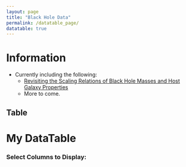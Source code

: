 ```yaml
---
layout: page
title: "Black Hole Data"
permalink: /datatable_page/
datatable: true
---
```


# Information

* Currently including the following:
	* [Revisiting the Scaling Relations of Black Hole Masses and Host Galaxy Properties](https://ui.adsabs.harvard.edu/abs/2013ApJ...764..184M/abstract)
	* More to come.


## Table

<h1>My DataTable</h1>

<!-- Column Selector (Checkboxes for each column) -->
<div id="column-selector">
  <h3>Select Columns to Display:</h3>
  <div id="checkbox-container"></div>
</div>

<!-- Table Structure -->
<table id="example" class="display">
  <thead>
    <tr id="table-headers">
      <!-- Table headers will be dynamically inserted here -->
    </tr>
  </thead>
  <tbody id="table-body">
    <!-- Table rows will be dynamically inserted here -->
  </tbody>
</table>

<!-- jQuery and DataTables CSS & JS -->
<script src="https://code.jquery.com/jquery-1.12.4.min.js" integrity="sha256-ZosEbRLbNQzLpnKIkEdrPv7lOy9C27hHQ+Xp8a4MxAQ=" crossorigin="anonymous"></script>
<link rel="stylesheet" type="text/css" href="https://cdn.datatables.net/v/dt/dt-1.12.1/fc-4.1.0/fh-3.2.4/datatables.min.css"/>
<script type="text/javascript" src="https://cdn.datatables.net/v/dt/dt-1.12.1/fc-4.1.0/fh-3.2.4/datatables.min.js"></script>

<!-- MathJax for LaTeX rendering -->
<script type="text/javascript" async
  src="https://cdnjs.cloudflare.com/ajax/libs/mathjax/2.7.7/MathJax.js?config=TeX-MML-AM_CHTML">
</script>

<!-- Custom Data Parsing and Table Building -->
<script>
  // Function to parse the custom file format
  function parseCustomFile(content) {
    const lines = content.split('\n');
    let columns = [];
    let data = [];
    let startParsingData = false;

    // Parse columns from the first few lines
    for (let line of lines) {
      // Match lines like "Col. X: <Column Name>"
      const match = line.match(/^Col\.\s*\d+: (.+)/);
      if (match) {
        columns.push(match[1]);
      } else if (line.trim() === "") {
        // Empty line marks the start of data
        startParsingData = true;
        continue;
      }

      // If we're past the empty line, parse the data rows
      if (startParsingData && line.trim()) {
        const row = line.trim().split(/\s+/);  // Split by whitespace (space/tab)
        data.push(row);
      }
    }

    return { columns, data };
  }

  // Load and parse the custom file
  fetch('/assets/data.txt')  // Path to your custom file
    .then(response => response.text())
    .then(content => {
      // Parse the content of the file
      const { columns, data } = parseCustomFile(content);

      // Dynamically populate the table headers
      const tableHeaders = document.getElementById('table-headers');
      columns.forEach(header => {
        const th = document.createElement('th');
        th.textContent = header;
        tableHeaders.appendChild(th);
      });

      // Dynamically populate the table rows
      const tableBody = document.getElementById('table-body');
      data.forEach(row => {
        const tr = document.createElement('tr');
        row.forEach(cell => {
          const td = document.createElement('td');
          
          // Check if cell contains LaTeX (wrap with $ for inline math)
          if (cell.includes('\\(') && cell.includes('\\)')) {
            td.innerHTML = cell;  // Leave as is for inline math
          } else {
            td.textContent = cell;  // Regular text
          }
          
          tr.appendChild(td);
        });
        tableBody.appendChild(tr);
      });

      // Create checkboxes for each column
      const checkboxContainer = document.getElementById('checkbox-container');
      columns.forEach((col, index) => {
        const label = document.createElement('label');
        label.textContent = col;
        const checkbox = document.createElement('input');
        checkbox.type = 'checkbox';
        checkbox.checked = true;  // Initially, all columns are shown
        checkbox.addEventListener('change', function() {
          toggleColumn(index, checkbox.checked);
        });

        checkboxContainer.appendChild(label);
        checkboxContainer.appendChild(checkbox);
        checkboxContainer.appendChild(document.createElement('br'));
      });

      // Function to toggle visibility of columns
      function toggleColumn(index, show) {
        const table = $('#example').DataTable();
        if (show) {
          table.column(index).visible(true);
        } else {
          table.column(index).visible(false);
        }
      }

      // Initialize DataTable after populating the table
      $('#example').DataTable({
        paging: false,
        fixedColumns: true,
        fixedHeader: true,
        scrollX: true,
        autoWidth: true,  // Enable auto width for columns
        "columnDefs": [
          {
            "targets": '_all',  // Apply to all columns
            "width": 'auto'  // Dynamically adjust column width
          },
        ],
      });

      // After DataTable is initialized, trigger MathJax to render LaTeX in the table
      MathJax.Hub.Queue(["Typeset", MathJax.Hub]);
    })
    .catch(error => console.error('Error loading file:', error));
</script>
